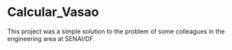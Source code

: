 # Calcular_Vasao
This project was a simple solution to the problem of some colleagues in the engineering area at SENAI/DF.
